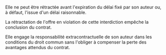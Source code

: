 Elle ne peut être rétractée avant l'expiration du délai fixé par son auteur ou, à défaut, l'issue d'un délai raisonnable. 


  

 La rétractation de l'offre en violation de cette interdiction empêche la conclusion du contrat. 


  

 Elle engage la responsabilité extracontractuelle de son auteur dans les conditions du droit commun sans l'obliger à compenser la perte des avantages attendus du contrat. 


  
